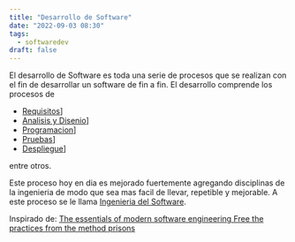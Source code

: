 ```yaml
---
title: "Desarrollo de Software"
date: "2022-09-03 08:30"
tags: 
  - softwaredev
draft: false
---
```

El desarrollo de Software es toda una serie de procesos que se realizan con el fin de desarrollar un software de fin a fin. El desarrollo comprende los procesos de
- [Requisitos](notes/Requisitos.md)]
- [Analisis y Disenio](notes/Analisis%20y%20Disenio.md)]
- [Programacion](notes/Programacion.md)]
- [Pruebas](notes/Pruebas.md)]
- [Despliegue](notes/Despliegue.md)]

entre otros.

Este proceso hoy en dia es mejorado fuertemente agregando disciplinas de la ingenieria de modo que sea mas facil de llevar, repetible y mejorable. A este proceso se le llama [Ingenieria del Software](notes/Ingenieria%20del%20Software.md).

Inspirado de: [The essentials of modern software engineering Free the practices from the method prisons](es/reference/The%20essentials%20of%20modern%20software%20engineering%20Free%20the%20practices%20from%20the%20method%20prisons/main.md)